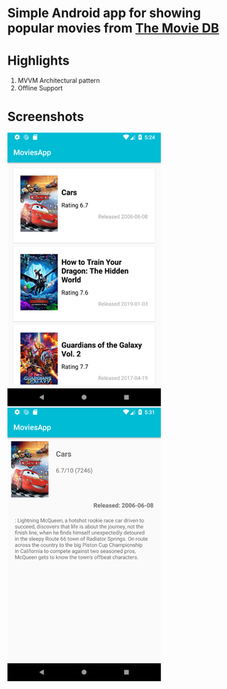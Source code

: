 # Simple Android app for showing popular movies from [The Movie DB](https://www.themoviedb.org/)  

# Highlights

1. MVVM Architectural pattern
2. Offline Support

# Screenshots
<img src="/screenshots/list.png" width="346" height="615" alt="List"/> 
<img src="/screenshots/detail.png" width="346" height="615" alt="Detail"/>

